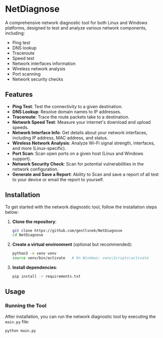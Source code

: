 # NetDiagnose

A comprehensive network diagnostic tool for both Linux and Windows platforms, designed to test and analyze various network components, including:

- Ping test
- DNS lookup
- Traceroute
- Speed test
- Network interfaces information
- Wireless network analysis
- Port scanning
- Network security checks

## Features

- **Ping Test**: Test the connectivity to a given destination.
- **DNS Lookup**: Resolve domain names to IP addresses.
- **Traceroute**: Trace the route packets take to a destination.
- **Network Speed Test**: Measure your internet's download and upload speeds.
- **Network Interface Info**: Get details about your network interfaces, including IP address, MAC address, and status.
- **Wireless Network Analysis**: Analyze Wi-Fi signal strength, interfaces, and more (Linux-specific).
- **Port Scan**: Scan open ports on a given host (Linux and Windows support).
- **Network Security Check**: Scan for potential vulnerabilities in the network configuration.
- **Generate and Save a Report**: Ability to Scan and save a report of all test to your device or email the report to yourself.
## Installation

To get started with the network diagnostic tool, follow the installation steps below:

1. **Clone the repository**:
    ```bash
    git clone https://github.com/gentlsnek/NetDiagnose
    cd NetDiagnose
    ```

2. **Create a virtual environment** (optional but recommended):
    ```bash
    python3 -m venv venv
    source venv/bin/activate   # On Windows: venv\Scripts\activate
    ```

3. **Install dependencies**:
    ```bash
    pip install -r requirements.txt
    ```

## Usage

### Running the Tool

After installation, you can run the network diagnostic tool by executing the `main.py` file:

```bash
python main.py
